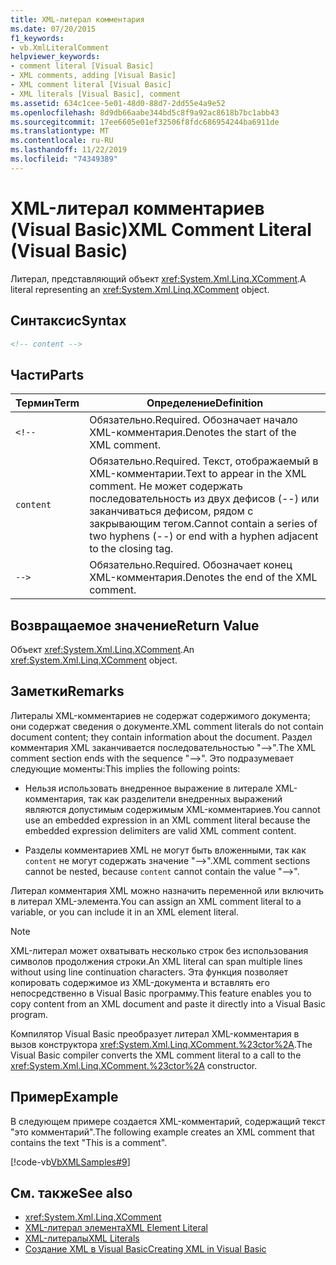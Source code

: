 ```yaml
---
title: XML-литерал комментария
ms.date: 07/20/2015
f1_keywords:
- vb.XmlLiteralComment
helpviewer_keywords:
- comment literal [Visual Basic]
- XML comments, adding [Visual Basic]
- XML comment literal [Visual Basic]
- XML literals [Visual Basic], comment
ms.assetid: 634c1cee-5e01-48d0-88d7-2dd55e4a9e52
ms.openlocfilehash: 8d9db66aabe344bd5c8f9a92ac8618b7bc1abb43
ms.sourcegitcommit: 17ee6605e01ef32506f8fdc686954244ba6911de
ms.translationtype: MT
ms.contentlocale: ru-RU
ms.lasthandoff: 11/22/2019
ms.locfileid: "74349389"
---
```

# <a name="xml-comment-literal-visual-basic"></a><span data-ttu-id="8d4a5-102">XML-литерал комментариев (Visual Basic)</span><span class="sxs-lookup"><span data-stu-id="8d4a5-102">XML Comment Literal (Visual Basic)</span></span>
<span data-ttu-id="8d4a5-103">Литерал, представляющий объект <xref:System.Xml.Linq.XComment>.</span><span class="sxs-lookup"><span data-stu-id="8d4a5-103">A literal representing an <xref:System.Xml.Linq.XComment> object.</span></span>  
  
## <a name="syntax"></a><span data-ttu-id="8d4a5-104">Синтаксис</span><span class="sxs-lookup"><span data-stu-id="8d4a5-104">Syntax</span></span>  
  
```xml  
<!-- content -->  
```  
  
## <a name="parts"></a><span data-ttu-id="8d4a5-105">Части</span><span class="sxs-lookup"><span data-stu-id="8d4a5-105">Parts</span></span>  
  
|<span data-ttu-id="8d4a5-106">Термин</span><span class="sxs-lookup"><span data-stu-id="8d4a5-106">Term</span></span>|<span data-ttu-id="8d4a5-107">Определение</span><span class="sxs-lookup"><span data-stu-id="8d4a5-107">Definition</span></span>|  
|---|---|  
|`<!--`|<span data-ttu-id="8d4a5-108">Обязательно.</span><span class="sxs-lookup"><span data-stu-id="8d4a5-108">Required.</span></span> <span data-ttu-id="8d4a5-109">Обозначает начало XML-комментария.</span><span class="sxs-lookup"><span data-stu-id="8d4a5-109">Denotes the start of the XML comment.</span></span>|  
|`content`|<span data-ttu-id="8d4a5-110">Обязательно.</span><span class="sxs-lookup"><span data-stu-id="8d4a5-110">Required.</span></span> <span data-ttu-id="8d4a5-111">Текст, отображаемый в XML-комментарии.</span><span class="sxs-lookup"><span data-stu-id="8d4a5-111">Text to appear in the XML comment.</span></span> <span data-ttu-id="8d4a5-112">Не может содержать последовательность из двух дефисов (--) или заканчиваться дефисом, рядом с закрывающим тегом.</span><span class="sxs-lookup"><span data-stu-id="8d4a5-112">Cannot contain a series of two hyphens (--) or end with a hyphen adjacent to the closing tag.</span></span>|  
|`-->`|<span data-ttu-id="8d4a5-113">Обязательно.</span><span class="sxs-lookup"><span data-stu-id="8d4a5-113">Required.</span></span> <span data-ttu-id="8d4a5-114">Обозначает конец XML-комментария.</span><span class="sxs-lookup"><span data-stu-id="8d4a5-114">Denotes the end of the XML comment.</span></span>|  
  
## <a name="return-value"></a><span data-ttu-id="8d4a5-115">Возвращаемое значение</span><span class="sxs-lookup"><span data-stu-id="8d4a5-115">Return Value</span></span>  
 <span data-ttu-id="8d4a5-116">Объект <xref:System.Xml.Linq.XComment>.</span><span class="sxs-lookup"><span data-stu-id="8d4a5-116">An <xref:System.Xml.Linq.XComment> object.</span></span>  
  
## <a name="remarks"></a><span data-ttu-id="8d4a5-117">Заметки</span><span class="sxs-lookup"><span data-stu-id="8d4a5-117">Remarks</span></span>  
 <span data-ttu-id="8d4a5-118">Литералы XML-комментариев не содержат содержимого документа; они содержат сведения о документе.</span><span class="sxs-lookup"><span data-stu-id="8d4a5-118">XML comment literals do not contain document content; they contain information about the document.</span></span> <span data-ttu-id="8d4a5-119">Раздел комментария XML заканчивается последовательностью "-->".</span><span class="sxs-lookup"><span data-stu-id="8d4a5-119">The XML comment section ends with the sequence "-->".</span></span> <span data-ttu-id="8d4a5-120">Это подразумевает следующие моменты:</span><span class="sxs-lookup"><span data-stu-id="8d4a5-120">This implies the following points:</span></span>  
  
- <span data-ttu-id="8d4a5-121">Нельзя использовать внедренное выражение в литерале XML-комментария, так как разделители внедренных выражений являются допустимым содержимым XML-комментариев.</span><span class="sxs-lookup"><span data-stu-id="8d4a5-121">You cannot use an embedded expression in an XML comment literal because the embedded expression delimiters are valid XML comment content.</span></span>  
  
- <span data-ttu-id="8d4a5-122">Разделы комментариев XML не могут быть вложенными, так как `content` не могут содержать значение "-->".</span><span class="sxs-lookup"><span data-stu-id="8d4a5-122">XML comment sections cannot be nested, because `content` cannot contain the value "-->".</span></span>  
  
 <span data-ttu-id="8d4a5-123">Литерал комментария XML можно назначить переменной или включить в литерал XML-элемента.</span><span class="sxs-lookup"><span data-stu-id="8d4a5-123">You can assign an XML comment literal to a variable, or you can include it in an XML element literal.</span></span>  
  
> [!NOTE]
> <span data-ttu-id="8d4a5-124">XML-литерал может охватывать несколько строк без использования символов продолжения строки.</span><span class="sxs-lookup"><span data-stu-id="8d4a5-124">An XML literal can span multiple lines without using line continuation characters.</span></span> <span data-ttu-id="8d4a5-125">Эта функция позволяет копировать содержимое из XML-документа и вставлять его непосредственно в Visual Basic программу.</span><span class="sxs-lookup"><span data-stu-id="8d4a5-125">This feature enables you to copy content from an XML document and paste it directly into a Visual Basic program.</span></span>  
  
 <span data-ttu-id="8d4a5-126">Компилятор Visual Basic преобразует литерал XML-комментария в вызов конструктора <xref:System.Xml.Linq.XComment.%23ctor%2A>.</span><span class="sxs-lookup"><span data-stu-id="8d4a5-126">The Visual Basic compiler converts the XML comment literal to a call to the <xref:System.Xml.Linq.XComment.%23ctor%2A> constructor.</span></span>  
  
## <a name="example"></a><span data-ttu-id="8d4a5-127">Пример</span><span class="sxs-lookup"><span data-stu-id="8d4a5-127">Example</span></span>  
 <span data-ttu-id="8d4a5-128">В следующем примере создается XML-комментарий, содержащий текст "это комментарий".</span><span class="sxs-lookup"><span data-stu-id="8d4a5-128">The following example creates an XML comment that contains the text "This is a comment".</span></span>  
  
 [!code-vb[VbXMLSamples#9](~/samples/snippets/visualbasic/VS_Snippets_VBCSharp/VbXMLSamples/VB/XMLSamples4.vb#9)]  
  
## <a name="see-also"></a><span data-ttu-id="8d4a5-129">См. также</span><span class="sxs-lookup"><span data-stu-id="8d4a5-129">See also</span></span>

- <xref:System.Xml.Linq.XComment>
- [<span data-ttu-id="8d4a5-130">XML-литерал элемента</span><span class="sxs-lookup"><span data-stu-id="8d4a5-130">XML Element Literal</span></span>](../../../visual-basic/language-reference/xml-literals/xml-element-literal.md)
- [<span data-ttu-id="8d4a5-131">XML-литералы</span><span class="sxs-lookup"><span data-stu-id="8d4a5-131">XML Literals</span></span>](../../../visual-basic/language-reference/xml-literals/index.md)
- [<span data-ttu-id="8d4a5-132">Создание XML в Visual Basic</span><span class="sxs-lookup"><span data-stu-id="8d4a5-132">Creating XML in Visual Basic</span></span>](../../../visual-basic/programming-guide/language-features/xml/creating-xml.md)

